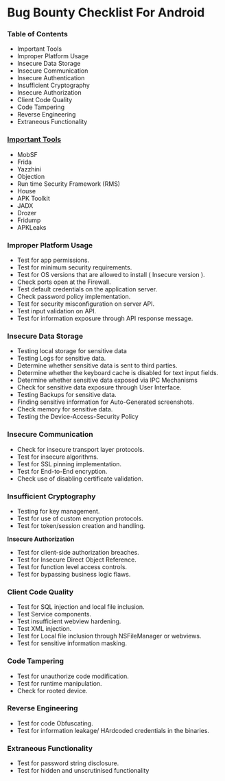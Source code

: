 # **Bug Bounty Checklist For Android**

### **Table of Contents**

* Important Tools
* Improper Platform Usage
* Insecure Data Storage
* Insecure Communication
* Insecure Authentication
* Insufficient Cryptography
* Insecure Authorization
* Client Code Quality
* Code Tampering
* Reverse Engineering
* Extraneous Functionality

### **&#x20;[Important Tools](../../tools-used-for-android-testing/README.md)**

* MobSF
* Frida
* Yazzhini
* Objection
* Run time Security Framework (RMS)
* House
* APK Toolkit
* JADX
* Drozer
* Fridump
* APKLeaks

### **Improper Platform Usage**

* Test for app permissions.
* Test for minimum security requirements.
* Test for OS versions that are allowed to install ( Insecure version ).
* Check ports open at the Firewall.
* Test default credentials on the application server.
* Check password policy implementation.
* Test for security misconfiguration on server API.
* Test input validation on API.
* Test for information exposure through API response message.

### **Insecure Data Storage**&#x20;

* Testing local storage for sensitive data
* Testing Logs for sensitive data.
* Determine whether sensitive data is sent to third parties.
* Determine whether the keyboard cache is disabled for text input fields.
* Determine whether sensitive data exposed via IPC Mechanisms
* Check for sensitive data exposure through User Interface.
* Testing Backups for sensitive data.
* Finding sensitive information for Auto-Generated screenshots.
* Check memory for sensitive data.
* Testing the Device-Access-Security Policy

### **Insecure Communication**

* Check for insecure transport layer protocols.
* Test for insecure algorithms.
* Test for SSL pinning implementation.
* Test for End-to-End encryption.
* Check use of disabling certificate validation.

### **Insufficient Cryptography**

* Testing for key management.
* Test for use of custom encryption protocols.
* Test for token/session creation and handling.

**Insecure Authorization**

* Test for client-side authorization breaches.
* Test for Insecure Direct Object Reference.
* Test for function level access controls.
* Test for bypassing business logic flaws.

### **Client Code Quality**

* Test for SQL injection and local file inclusion.
* Test Service components.
* Test insufficient webview hardening.
* Test XML injection.
* Test for Local file inclusion through NSFileManager or webviews.
* Test for sensitive information masking.

### **Code Tampering**

* Test for unauthorize code modification.
* Test for runtime manipulation.
* Check for rooted device.

### **Reverse Engineering**

* Test for code Obfuscating.
* Test for information leakage/ HArdcoded credentials in the binaries.

### **Extraneous Functionality**

* Test for password string disclosure.
* Test for hidden and unscrutinised functionality

